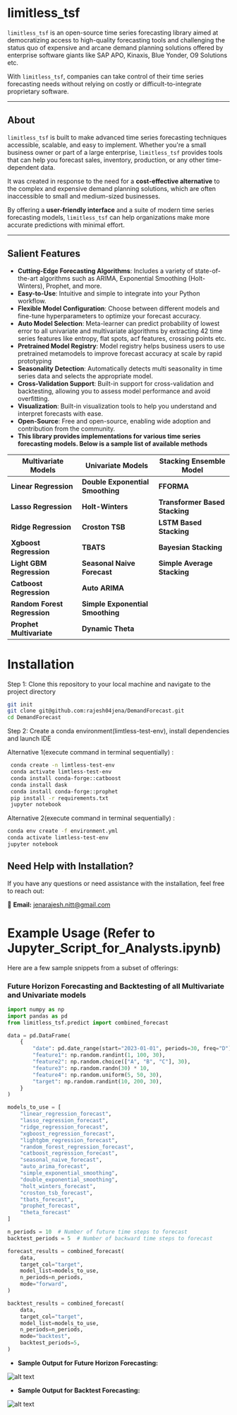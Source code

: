 # **limitless_tsf**

`limitless_tsf` is an open-source time series forecasting library aimed at democratizing access to high-quality forecasting tools and challenging the status quo of expensive and arcane demand planning solutions offered by enterprise software giants like SAP APO, Kinaxis, Blue Yonder, O9 Solutions etc.

With `limitless_tsf`, companies can take control of their time series forecasting needs without relying on costly or difficult-to-integrate proprietary software.

---

## **About**

`limitless_tsf` is built to make advanced time series forecasting techniques accessible, scalable, and easy to implement. Whether you're a small business owner or part of a large enterprise, `limitless_tsf` provides tools that can help you forecast sales, inventory, production, or any other time-dependent data.

It was created in response to the need for a **cost-effective alternative** to the complex and expensive demand planning solutions, which are often inaccessible to small and medium-sized businesses.

By offering a **user-friendly interface** and a suite of modern time series forecasting models, `limitless_tsf` can help organizations make more accurate predictions with minimal effort.

---

## **Salient Features**

- **Cutting-Edge Forecasting Algorithms**: Includes a variety of state-of-the-art algorithms such as ARIMA, Exponential Smoothing (Holt-Winters), Prophet, and more.
- **Easy-to-Use**: Intuitive and simple to integrate into your Python workflow.
- **Flexible Model Configuration**: Choose between different models and fine-tune hyperparameters to optimize your forecast accuracy.
- **Auto Model Selection**: Meta-learner can predict probability of lowest error to all univariate and multivariate algorithms by extracting 42 time series features like entropy, flat spots, acf features, crossing points etc.
- **Pretrained Model Registry**: Model registry helps business users to use pretrained metamodels to improve forecast accuracy at scale by rapid prototyping
- **Seasonality Detection**: Automatically detects multi seasonality in time series data and selects the appropriate model.
- **Cross-Validation Support**: Built-in support for cross-validation and backtesting, allowing you to assess model performance and avoid overfitting.
- **Visualization**: Built-in visualization tools to help you understand and interpret forecasts with ease.
- **Open-Source**: Free and open-source, enabling wide adoption and contribution from the community.
- **This library provides implementations for various time series forecasting models. Below is a sample list of available methods**

|  Multivariate Models           |  Univariate Models              | Stacking Ensemble Model        |
|--------------------------------|---------------------------------|--------------------------------|
| **Linear Regression**          | **Double Exponential Smoothing**| **FFORMA**                     |
| **Lasso Regression**           | **Holt-Winters**                | **Transformer Based Stacking** |
| **Ridge Regression**           | **Croston TSB**                 | **LSTM Based Stacking**        |
| **Xgboost Regression**         | **TBATS**                       | **Bayesian Stacking**          |
| **Light GBM Regression**       | **Seasonal Naive Forecast**     | **Simple Average Stacking**    |
| **Catboost Regression**        | **Auto ARIMA**                  |                                |
| **Random Forest Regression**   | **Simple Exponential Smoothing**|                                |
| **Prophet Multivariate**       | **Dynamic Theta**               |                                |


# **Installation**

Step 1: Clone this repository to your local machine and
         navigate to the project directory
```sh
git init
git clone git@github.com:rajesh04jena/DemandForecast.git
cd DemandForecast
```

Step 2: Create a conda environment(limtless-test-env), install dependencies and launch IDE

Alternative 1(execute command in terminal sequentially) :

```sh
 conda create -n limtless-test-env
 conda activate limtless-test-env
 conda install conda-forge::catboost
 conda install dask
 conda install conda-forge::prophet
 pip install -r requirements.txt
 jupyter notebook 
```

Alternative 2(execute command in terminal sequentially) :

```sh
conda env create -f environment.yml
conda activate limtless-test-env
jupyter notebook
```

## Need Help with Installation?  

If you have any questions or need assistance with the installation, feel free to reach out:  

📧 **Email:** [jenarajesh.nitt@gmail.com](mailto:jenarajesh.nitt@gmail.com)  

# **Example Usage** (Refer to Jupyter_Script_for_Analysts.ipynb)

Here are a few sample snippets from a subset of offerings:

### **Future Horizon Forecasting and Backtesting of all Multivariate and Univariate models**

```python
import numpy as np
import pandas as pd
from limitless_tsf.predict import combined_forecast

data = pd.DataFrame(
    {
        "date": pd.date_range(start="2023-01-01", periods=30, freq="D"),
        "feature1": np.random.randint(1, 100, 30),
        "feature2": np.random.choice(["A", "B", "C"], 30),
        "feature3": np.random.randn(30) * 10,
        "feature4": np.random.uniform(5, 50, 30),
        "target": np.random.randint(10, 200, 30),
    }
)

models_to_use = [
    "linear_regression_forecast",
    "lasso_regression_forecast",
    "ridge_regression_forecast",
    "xgboost_regression_forecast",
    "lightgbm_regression_forecast",
    "random_forest_regression_forecast",
    "catboost_regression_forecast",
    "seasonal_naive_forecast",
    "auto_arima_forecast",
    "simple_exponential_smoothing",
    "double_exponential_smoothing",
    "holt_winters_forecast",
    "croston_tsb_forecast",
    "tbats_forecast",
    "prophet_forecast",
    "theta_forecast"
]

n_periods = 10  # Number of future time steps to forecast
backtest_periods = 5  # Number of backward time steps to forecast

forecast_results = combined_forecast(
    data,
    target_col="target",
    model_list=models_to_use,
    n_periods=n_periods,
    mode="forward",
)

backtest_results = combined_forecast(
    data,
    target_col="target",
    model_list=models_to_use,
    n_periods=n_periods,
    mode="backtest",
    backtest_periods=5,
)

```

- **Sample Output for Future Horizon Forecasting:**

![alt text](28E36887-4862-445A-8CA1-632241C14072-1.jpeg)

- **Sample Output for Backtest Forecasting:**

![alt text](BEE90FD4-4B50-4CC0-839F-E5EB15C5DEB8-1.jpeg)

